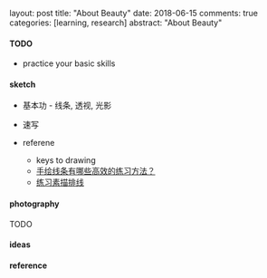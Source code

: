 layout: post
title: "About Beauty"
date: 2018-06-15
comments: true
categories: [learning, research]
abstract: "About Beauty"


#### TODO  
* practice your basic skills  

#### sketch  
* 基本功 - 线条, 透视, 光影  

* 速写 

* referene
    - keys to drawing  
    - [手绘线条有哪些高效的练习方法？](https://zhuanlan.zhihu.com/p/89665739)  
    - [练习素描排线](https://www.jianshu.com/p/6b7214800b12)

#### photography  
TODO  


#### ideas  


#### reference  

